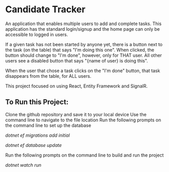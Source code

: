 # Candidate Tracker
An application that enables multiple users to add and complete tasks. This application has the standard login/signup and the home page can only be accessible to logged in users.

If a given task has not been started by anyone yet, there is a button next to the task (on the table) that says "I'm doing this one". When clicked, the button should change to "I'm done", however, only for THAT user. All other users see a disabled button that says "{name of user} is doing this".

When the user that chose a task clicks on the "I'm done" button, that task disappears from the table, for ALL users.

This project focused on using React, Entity Framework and SignalR.

## To Run this Project:
Clone the github repository and save it to your local device Use the command line to navigate to the file location Run the following prompts on the command line to set up the database

_dotnet ef migrations add initial_

_dotnet ef database update_

Run the following prompts on the command line to build and run the project

_dotnet watch run_
